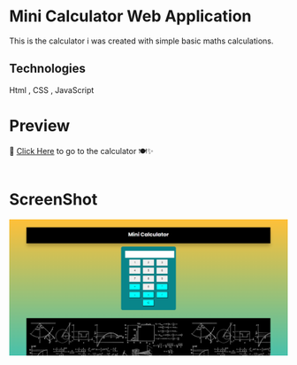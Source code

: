 # Mini Calculator Web Application


<p>This is the calculator i was created with simple basic maths calculations. </p>

## Technologies
<p>Html , CSS , JavaScript </p>


# Preview

 🌟 [Click Here](https://ugppkumara.github.io/miniCalculator/) to go to the calculator 🍽️✨ <br><br>

# ScreenShot

<img src="image.png" alt="Calculator" />
